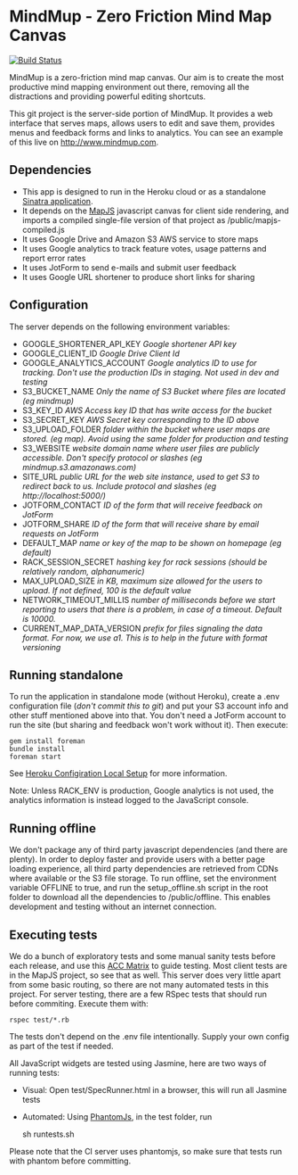 MindMup - Zero Friction Mind Map Canvas
=======================================

[![Build Status](https://api.travis-ci.org/mindmup/mindmup.png)](http://travis-ci.org/mindmup/mindmup)

MindMup is a zero-friction mind map canvas. Our aim is to create the most productive mind mapping environment out there, removing
all the distractions and providing powerful editing shortcuts. 

This git project is the server-side portion of MindMup. It provides a web interface that serves maps, allows users to edit and save them,
provides menus and feedback forms and links to analytics. You can see an example of this live on http://www.mindmup.com. 

Dependencies
-------------

- This app is designed to run in the Heroku cloud or as a standalone [Sinatra application](https://github.com/sinatra/sinatra/). 
- It depends on the [MapJS](http://github.com/mindmup/mapjs) javascript canvas for client side rendering, and imports a compiled
single-file version of that project as /public/mapjs-compiled.js
- It uses Google Drive and Amazon S3 AWS service to store maps
- It uses Google analytics to track feature votes, usage patterns and report error rates
- It uses JotForm to send e-mails and submit user feedback
- It uses Google URL shortener to produce short links for sharing
  
Configuration
-------------

The server depends on the following environment variables:
- GOOGLE_SHORTENER_API_KEY _Google shortener API key_
- GOOGLE_CLIENT_ID _Google Drive Client Id_
- GOOGLE_ANALYTICS_ACCOUNT _Google analytics ID to use for tracking. Don't use the production IDs in staging. Not used in dev and testing_
- S3_BUCKET_NAME _Only the name of S3 Bucket where files are located (eg mindmup)_
- S3_KEY_ID _AWS Access key ID that has write access for the bucket_
- S3_SECRET_KEY _AWS Secret key corresponding to the ID above_
- S3_UPLOAD_FOLDER _folder within the bucket where user maps are stored. (eg map). Avoid using the same folder for production and testing_
- S3_WEBSITE _website domain name where user files are publicly accessible. Don't specify protocol or slashes (eg mindmup.s3.amazonaws.com)_
- SITE_URL _public URL for the web site instance, used to get S3 to redirect back to us. Include protocol and slashes (eg http://localhost:5000/)_
- JOTFORM_CONTACT _ID of the form that will receive feedback on JotForm_
- JOTFORM_SHARE _ID of the form that will receive share by email requests on JotForm_
- DEFAULT_MAP _name or key of the map to be shown on homepage (eg default)_
- RACK_SESSION_SECRET _hashing key for rack sessions (should be relatively random, alphanumeric)_
- MAX_UPLOAD_SIZE _in KB, maximum size allowed for the users to upload. If not defined, 100 is the default value_
- NETWORK_TIMEOUT_MILLIS _number of milliseconds before we start reporting to users that there is a problem, in case of a timeout. Default is 10000._
- CURRENT_MAP_DATA_VERSION _prefix for files signaling the data format. For now, we use a1. This is to help in the future with format versioning_

Running standalone
------------------

To run the application in standalone mode (without Heroku), create a .env configuration file (_don't commit this to git_) and put your S3 account info
and other stuff mentioned above into that. You don't need a JotForm account to run the site (but sharing and feedback won't work without it). Then
execute:


    gem install foreman
    bundle install
    foreman start

See [Heroku Configiration Local Setup](https://devcenter.heroku.com/articles/config-vars#local-setup) for more information.

Note: Unless RACK_ENV is production, Google analytics is not used, the analytics information is instead logged to the JavaScript console.


Running offline
---------------

We don't package any of third party javascript dependencies (and there are plenty). In order to deploy faster and provide users with a better
page loading experience, all third party dependencies are retrieved from CDNs where available or the S3 file storage. To run offline, set the environment
variable OFFLINE to true, and run the setup_offline.sh script in the root folder to download all the dependencies to /public/offline. This enables
development and testing without an internet connection.

Executing tests
---------------

We do a bunch of exploratory tests and some manual sanity tests before each release, 
and use this [ACC Matrix](https://github.com/mindmup/mindmup/wiki/Attribute%2C-Component%2C-Capability-matrix) to guide testing. Most client tests
are in the MapJS project, so see that as well. This server does very little apart from some basic routing, so there are not many automated tests
in this project. For server testing, there are a few RSpec tests that should run before commiting. Execute them with: 

    rspec test/*.rb

The tests don't depend on the .env file intentionally. Supply your own config as part of the test if needed.

All JavaScript widgets are tested using Jasmine, here are two ways of running tests:

- Visual: Open test/SpecRunner.html in a browser, this will run all Jasmine tests

- Automated: Using [PhantomJs](http://phantomjs.org/), in the test folder, run

    sh runtests.sh

Please note that the CI server uses phantomjs, so make sure that tests run with phantom before committing. 

